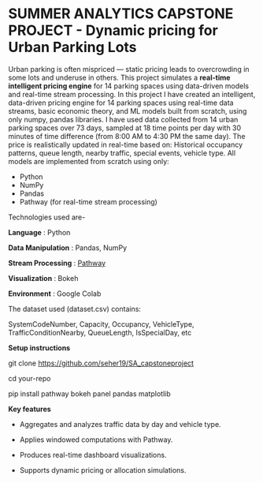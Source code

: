 # SUMMER ANALYTICS CAPSTONE PROJECT - Dynamic pricing for Urban Parking Lots
Urban parking is often mispriced — static pricing leads to overcrowding in some lots and underuse in others. This project simulates a **real-time intelligent pricing engine** for 14 parking spaces using data-driven models and real-time stream processing.
In this project I have created an intelligent, data-driven pricing engine for 14 parking spaces using real-time data streams, basic economic theory, and ML models built from scratch, using only numpy, pandas libraries.
I have used data collected from 14 urban parking spaces over 73 days, sampled at 18 time points per day with 30 minutes of time difference (from 8:00 AM to 4:30 PM the same day).
The price is realistically updated in real-time based on: Historical occupancy patterns, queue length, nearby traffic, special events, vehicle type.
All models are implemented from scratch using only:
- Python
- NumPy
- Pandas
- Pathway (for real-time stream processing)

Technologies used are-

 **Language** : Python 

 **Data Manipulation** : Pandas, NumPy 
 
 **Stream Processing** : [Pathway](https://pathway.com/) 
 
 **Visualization** : Bokeh 
 
 **Environment** : Google Colab 

 The dataset used (dataset.csv) contains:
 
SystemCodeNumber, Capacity, Occupancy, VehicleType, TrafficConditionNearby, QueueLength, IsSpecialDay, etc

**Setup instructions**

git clone <https://github.com/seher19/SA_capstoneproject>

cd your-repo

pip install pathway bokeh panel pandas matplotlib

**Key features**

- Aggregates and analyzes traffic data by day and vehicle type.

- Applies windowed computations with Pathway.

- Produces real-time dashboard visualizations.

- Supports dynamic pricing or allocation simulations.


